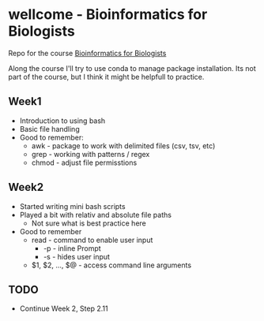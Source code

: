 # wellcome - Bioinformatics for Biologists

Repo for the course [Bioinformatics for Biologists](https://coursesandconferences.wellcomeconnectingscience.org/event/bioinformatics-for-biologists-an-introduction-to-linux-bash-scripting-and-r-20230717/)

Along the course I'll try to use conda to manage package installation. Its  not part of the course, but I think it might be helpfull to practice.

## Week1

* Introduction to using bash  
* Basic file handling
* Good to remember:
  * awk - package to work with delimited files (csv, tsv, etc)
  * grep - working with patterns / regex  
  * chmod - adjust file permisstions

## Week2

* Started writing mini bash scripts 
* Played a bit with relativ and absolute file paths
  * Not sure what is best practice here
* Good to remember
  * read - command to enable user input
    * -p - inline Prompt
    * -s - hides user input
  * $1, $2, ..., $@ - access command line arguments

## TODO

* Continue Week 2, Step 2.11
 
